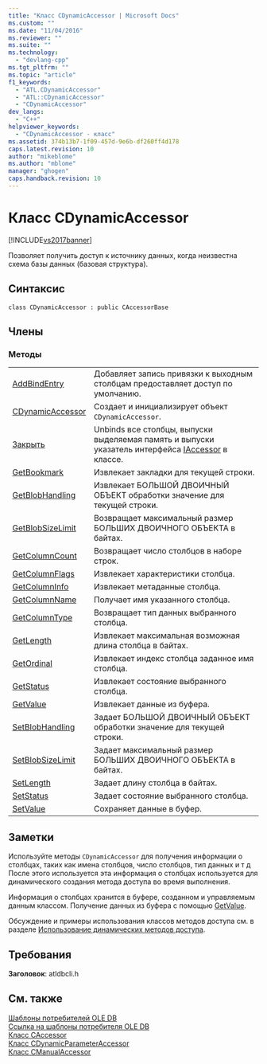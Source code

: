 ```yaml
---
title: "Класс CDynamicAccessor | Microsoft Docs"
ms.custom: ""
ms.date: "11/04/2016"
ms.reviewer: ""
ms.suite: ""
ms.technology: 
  - "devlang-cpp"
ms.tgt_pltfrm: ""
ms.topic: "article"
f1_keywords: 
  - "ATL.CDynamicAccessor"
  - "ATL::CDynamicAccessor"
  - "CDynamicAccessor"
dev_langs: 
  - "C++"
helpviewer_keywords: 
  - "CDynamicAccessor - класс"
ms.assetid: 374b13b7-1f09-457d-9e6b-df260ff4d178
caps.latest.revision: 10
author: "mikeblome"
ms.author: "mblome"
manager: "ghogen"
caps.handback.revision: 10
---
```

# Класс CDynamicAccessor
[!INCLUDE[vs2017banner](../../assembler/inline/includes/vs2017banner.md)]

Позволяет получить доступ к источнику данных, когда неизвестна схема базы данных \(базовая структура\).  
  
## Синтаксис  
  
```  
class CDynamicAccessor : public CAccessorBase  
```  
  
## Члены  
  
### Методы  
  
|||  
|-|-|  
|[AddBindEntry](../../data/oledb/cdynamicaccessor-addbindentry.md)|Добавляет запись привязки к выходным столбцам предоставляет доступ по умолчанию.|  
|[CDynamicAccessor](../../data/oledb/cdynamicaccessor-class.md)|Создает и инициализирует объект `CDynamicAccessor`.|  
|[Закрыть](../../data/oledb/cdynamicaccessor-close.md)|Unbinds все столбцы, выпуски выделяемая память и выпуски указатель интерфейса [IAccessor](https://msdn.microsoft.com/en-us/library/ms719672.aspx) в классе.|  
|[GetBookmark](../../data/oledb/cdynamicaccessor-getbookmark.md)|Извлекает закладки для текущей строки.|  
|[GetBlobHandling](../../data/oledb/cdynamicaccessor-getblobhandling.md)|Извлекает БОЛЬШОЙ ДВОИЧНЫЙ ОБЪЕКТ обработки значение для текущей строки.|  
|[GetBlobSizeLimit](../../data/oledb/cdynamicaccessor-getblobsizelimit.md)|Возвращает максимальный размер БОЛЬШИХ ДВОИЧНОГО ОБЪЕКТА в байтах.|  
|[GetColumnCount](../../data/oledb/cdynamicaccessor-getcolumncount.md)|Возвращает число столбцов в наборе строк.|  
|[GetColumnFlags](../../data/oledb/cdynamicaccessor-getcolumnflags.md)|Извлекает характеристики столбца.|  
|[GetColumnInfo](../../data/oledb/cdynamicaccessor-getcolumninfo.md)|Извлекает метаданные столбца.|  
|[GetColumnName](../Topic/CDynamicAccessor::GetColumnName.md)|Получает имя указанного столбца.|  
|[GetColumnType](../../data/oledb/cdynamicaccessor-getcolumntype.md)|Возвращает тип данных выбранного столбца.|  
|[GetLength](../../data/oledb/cdynamicaccessor-getlength.md)|Извлекает максимальная возможная длина столбца в байтах.|  
|[GetOrdinal](../../data/oledb/cdynamicaccessor-getordinal.md)|Извлекает индекс столбца заданное имя столбца.|  
|[GetStatus](../../data/oledb/cdynamicaccessor-getstatus.md)|Извлекает состояние выбранного столбца.|  
|[GetValue](../../data/oledb/cdynamicaccessor-getvalue.md)|Извлекает данные из буфера.|  
|[SetBlobHandling](../../data/oledb/cdynamicaccessor-setblobhandling.md)|Задает БОЛЬШОЙ ДВОИЧНЫЙ ОБЪЕКТ обработки значение для текущей строки.|  
|[SetBlobSizeLimit](../../data/oledb/cdynamicaccessor-setblobsizelimit.md)|Задает максимальный размер БОЛЬШИХ ДВОИЧНОГО ОБЪЕКТА в байтах.|  
|[SetLength](../../data/oledb/cdynamicaccessor-setlength.md)|Задает длину столбца в байтах.|  
|[SetStatus](../Topic/CDynamicAccessor::SetStatus.md)|Задает состояние выбранного столбца.|  
|[SetValue](../../data/oledb/cdynamicaccessor-setvalue.md)|Сохраняет данные в буфер.|  
  
## Заметки  
 Используйте методы `CDynamicAccessor` для получения информации о столбцах, таких как имена столбцов, число столбцов, тип данных и т д  После этого используется эта информация о столбцах используется для динамического создания метода доступа во время выполнения.  
  
 Информация о столбцах хранится в буфере, созданном и управляемым данным классом.  Получение данных из буфера с помощью [GetValue](../../data/oledb/cdynamicaccessor-getvalue.md).  
  
 Обсуждение и примеры использования классов методов доступа см. в разделе [Использование динамических методов доступа](../../data/oledb/using-dynamic-accessors.md).  
  
## Требования  
 **Заголовок**: atldbcli.h  
  
## См. также  
 [Шаблоны потребителей OLE DB](../../data/oledb/ole-db-consumer-templates-cpp.md)   
 [Ссылка на шаблоны потребителя OLE DB](../../data/oledb/ole-db-consumer-templates-reference.md)   
 [Класс CAccessor](../Topic/CAccessor%20Class.md)   
 [Класс CDynamicParameterAccessor](../../data/oledb/cdynamicparameteraccessor-class.md)   
 [Класс CManualAccessor](../Topic/CManualAccessor%20Class.md)